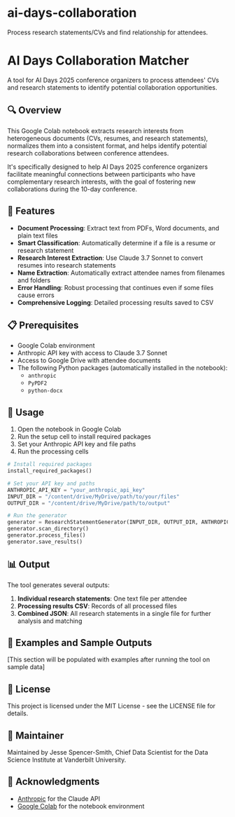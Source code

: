 # ai-days-collaboration
Process research statements/CVs and find relationship for attendees.

# AI Days Collaboration Matcher

A tool for AI Days 2025 conference organizers to process attendees' CVs and research statements to identify potential collaboration opportunities.

## 🔍 Overview

This Google Colab notebook extracts research interests from heterogeneous documents (CVs, resumes, and research statements), normalizes them into a consistent format, and helps identify potential research collaborations between conference attendees.

It's specifically designed to help AI Days 2025 conference organizers facilitate meaningful connections between participants who have complementary research interests, with the goal of fostering new collaborations during the 10-day conference.

## 🌟 Features

- **Document Processing**: Extract text from PDFs, Word documents, and plain text files
- **Smart Classification**: Automatically determine if a file is a resume or research statement
- **Research Interest Extraction**: Use Claude 3.7 Sonnet to convert resumes into research statements
- **Name Extraction**: Automatically extract attendee names from filenames and folders
- **Error Handling**: Robust processing that continues even if some files cause errors
- **Comprehensive Logging**: Detailed processing results saved to CSV

## 📋 Prerequisites

- Google Colab environment
- Anthropic API key with access to Claude 3.7 Sonnet
- Access to Google Drive with attendee documents
- The following Python packages (automatically installed in the notebook):
  - `anthropic`
  - `PyPDF2`
  - `python-docx`

## 🚀 Usage

1. Open the notebook in Google Colab
2. Run the setup cell to install required packages
3. Set your Anthropic API key and file paths
4. Run the processing cells

```python
# Install required packages
install_required_packages()

# Set your API key and paths
ANTHROPIC_API_KEY = "your_anthropic_api_key"
INPUT_DIR = "/content/drive/MyDrive/path/to/your/files"
OUTPUT_DIR = "/content/drive/MyDrive/path/to/output"

# Run the generator
generator = ResearchStatementGenerator(INPUT_DIR, OUTPUT_DIR, ANTHROPIC_API_KEY)
generator.scan_directory()
generator.process_files()
generator.save_results()
```

## 📊 Output

The tool generates several outputs:

1. **Individual research statements**: One text file per attendee
2. **Processing results CSV**: Records of all processed files
3. **Combined JSON**: All research statements in a single file for further analysis and matching

## 📎 Examples and Sample Outputs

[This section will be populated with examples after running the tool on sample data]

## 📄 License

This project is licensed under the MIT License - see the LICENSE file for details.

## 👥 Maintainer

Maintained by Jesse Spencer-Smith, Chief Data Scientist for the Data Science Institute at Vanderbilt University.

## 🙏 Acknowledgments

- [Anthropic](https://www.anthropic.com/) for the Claude API
- [Google Colab](https://colab.research.google.com/) for the notebook environment
